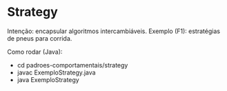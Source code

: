 # Strategy

Intenção: encapsular algoritmos intercambiáveis.
Exemplo (F1): estratégias de pneus para corrida.

Como rodar (Java):
- cd padroes-comportamentais/strategy
- javac ExemploStrategy.java
- java ExemploStrategy
